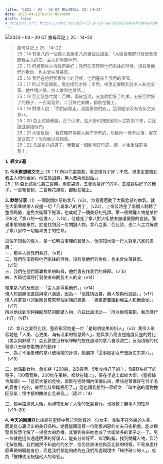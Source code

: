 ```yaml
---
title: "2023 – 03 – 20 QT 撒母耳記上 25：14~22"
date: 2025-04-12T02:07:06+0800
draft: false
# original_url: https://cmtc.tw/2023-03-20-qt-%e6%92%92%e6%af%8d%e8%80%b3%e8%a8%98%e4%b8%8a-25%ef%bc%9a1422
---
```


![2023 – 03 – 20 QT 撒母耳記上 25：14\~22](/images/qt.jpg  "2023 – 03 – 20 QT 撒母耳記上 25：14\~22")

> 撒母耳記上 25：14\~22  
> 25：14 有拿八的一個僕人告訴拿八的妻亞比該說：「大衛從曠野打發使者來問我主人的安，主人卻辱罵他們。  
> 25：15 但是那些人待我們甚好；我們在田野與他們來往的時候，沒有受他們的欺負，也未曾失落甚麼。  
> 25：16 我們在他們那裏牧羊的時候，他們晝夜作我們的保障。  
> 25：17 所以你當籌劃，看怎樣行才好；不然，禍患定要臨到我主人和他全家。他性情凶暴，無人敢與他說話。」  
> 25：18 亞比該急忙將二百餅，兩皮袋酒，五隻收拾好了的羊，五細亞烘好了的穗子，一百葡萄餅，二百無花果餅，都馱在驢上，  
> 25：19 對僕人說：「你們前頭走，我隨著你們去。」這事她卻沒有告訴丈夫拿八。  
> 25：20 亞比該騎著驢，正下山坡，見大衛和跟隨他的人從對面下來，亞比該就迎接他們。  
> 25：21 大衛曾說：「我在曠野為那人看守所有的，以致他一樣不失落，實在是徒然了！他向我以惡報善。  
> 25：22 凡屬拿八的男丁，我若留一個到明日早晨，願　神重重降罰與我！」

**1.  經文3遍**

**2. 今天默想經文**撒上 25：17 所以你當籌劃，看怎樣行才好；不然，禍患定要臨到我主人和他全家。他性情凶暴，無人敢與他說話。」  
25：18 亞比該急忙將二百餅，兩皮袋酒，五隻收拾好了的羊，五細亞烘好了的穗子，一百葡萄餅，二百無花果餅，都馱在驢上。

**3. 默想分享**（1）一個剛愎凶惡的拿八（v3），無意竟惹動了大衛忿怒的血氣。就在大衛準備帶人殺盡一切「凡屬拿八的男丁」（v22），上帝及時差了兩個人翻轉了整個局勢，避免大衛鑄下憾事，也成就了一個美好的見證。第一個關鍵人物是某位不知名「拿八的一個僕人」（v14），他聽見了拿八對大衛使者無禮傲慢的言語，驚覺事態的嚴重性，於是找到另一位關鍵人物，拿八之妻：亞比該，憑二人之力解救了拿八家中一切無辜男丁的性命。

這位不知名的僕人，是一位明白事理的智慧人，他深知大衛一行人對拿八家的恩惠：  
一、那些人待我們甚好。（v15）  
二、我們在田野與他們來往的時候，沒有受他們的欺負，也未曾失落甚麼。（v15）  
三、我們在他們那裏牧羊的時候，他們晝夜作我們的保障。（v16）  
四、大衛從曠野打發使者來問我主人的安（v14）

結果拿八的反應是—「主人卻辱罵他們。」（v14）  
僕人知道無法直接與拿八溝通，因為—「他性情凶暴，無人敢與他說話。」（v17）  
僕人肯定拿八的反應會帶來整個家族的禍患—「禍患定要臨到我主人和他全家。」（v17）  
所以他找到能夠挽回頹勢的關鍵人物，向亞比該求助—「所以你當籌劃，看怎樣行才好」（v17）

（2）拿八之妻亞比該，聖經形容她是一位「是聪明俊美的妇人」（v3）我個人形容她是「人美、心更美、滿有溫柔的智慧婦人」，她與拿八簡直是極度反差的對比（美女與野獸？）亞比該並沒有眼睜睜的放任愚頑的拿八自取滅亡，反而積極的代替拿八去做修復關係的動作：  
一、為了不讓愚昧的拿八破壞她的計畫，她選擇「這事她卻沒有告訴丈夫拿八。」（v19）

二、她滿載食物，急忙將「200餅，2皮袋酒，5隻收拾好了的羊，5細亞烘好了的穗子，100葡萄餅，200無花果餅，都馱在驢上」，要在半途上獻給大衛。《聖經綜合解讀》—「這麼大量的食物，很難在短時間內準備出來，應該是預備好在剪羊毛的宴會上吃的，被亞比該果斷挪用了。」這也讓我想到一節經文：「暗中送的禮物挽回怒氣；懷中搋的賄賂止息暴怒。」（箴21：14）

三、她半路遇見大衛，用禮物化解了大衛的怒氣暴行，也拯救了無辜人的性命（v19\~20）

**4. 今天的回應**亞比該是在聖經中我非常欣賞的一位女子，重點不在外貌的人美，而是從心裏活出的美好品格。她竟能跟這樣一位剛愎凶惡的丈夫日夜相處，能以機警與智慧化解了一場極大的危機，其實到後來她也成了大衛諸多的妻子之一了。另一位就是這位通達明理的好僕人，能夠分辨好歹、辨明時勢，找到關鍵人物，及時化解危機。我們雖然不知道他的名字，但仍應效法他與亞比該的榜樣，不管身處什麼卑微的職務身份，但是我們都能夠成為在我們所處環境中「堵住破口的人」，成為「被神使用祝福他人的導管」。